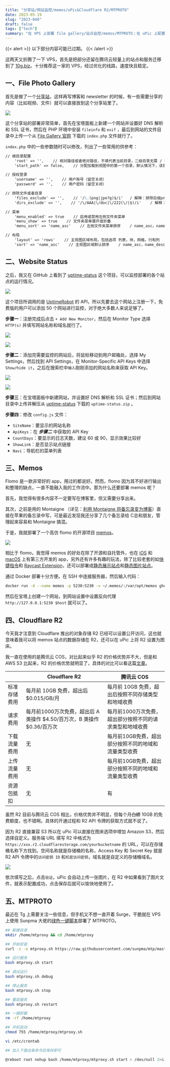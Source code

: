 ```yaml
---
title: "分享站/网站监控/memos/uPic&Cloudflare R2/MTPROTO"
date: 2023-05-19
slug: "2023-040"
draft: false
tags: ["tech"]
summary: "在 VPS 上部署 file gallery/站点监控/memos/MTPROTO；在 uPic 上配置 Cloudflare R2。"
---
```


{{< alert >}}
以下部分内容可能已过期。
{{< /alert >}}

这两天又折腾了一下 VPS，首先是把部分还留在腾讯云轻量上的站点和服务迁移到了 [10g.biz](https://10g.biz/index.php)。十分推荐这一家的 VPS，经过优化的线路，速度快且稳定。

## 一、File Photo Gallery

首先是做了一个[分享站](https://file.justgoidea.eu.org)，这样再写博客和 newsletter 的时候，有一些需要分享的内容（比如视频、文件）就可以直接放到这个分享站里了。

![](https://cos.justgoidea.com/justgoidea/uPic/2023/06/04/rtB5hS.png)

这个分享站的部署非常简单，首先在宝塔面板上新建一个网站并设置好 DNS 解析和 SSL 证书，然后在 PHP 环境中安装 `fileinfo` 和 `exif` ，最后到网站的文件目录中上传一个从 [File Gallery 官网](https://www.files.gallery/) 下载的 `index.php` 文件就行了。

`index.php` 中的一些参数随时可以修改，列出了一些常用的供参考：

```markdown
// 根目录配置
    'root' => '',    // 相对路径或者绝对路径，不填代表当前目录，二级目录无需 / 符号
    'start_path' => false,    // 分配加载到视图中的第一个目录，默认情况下，该目录与root目录相同

// 授权登录
    'username' => '',    // 用户账号（留空关闭）
    'password' => '',    // 用户密码（留空关闭）

// 排除文件或者目录
    'files_exclude' => '',    // '/\.(png|jpe?g)$/i'   / 解释：排除后缀png.jpeg.jpg
    'dirs_exclude' => '',    // '/\/AAA|\/doc|\/222(\/|$)/i'    / 解释：排除目录AAA.doc.222

// 菜单
    'menu_enabled' => true    // 启用或禁用左侧文件夹菜单
    'menu_show' => true    // 文件夹菜单展开或折叠
    'menu_sort' => 'name_asc'    // 左侧文件夹菜单排序    / name_asc，name_desc，date_asc，date_desc

// 布局
    'layout' => 'rows'    // 主视图区域布局，包括选项 列表，块，网格，行和列
    'sort' => 'name_asc'    // 主视图区域默认排序    / name_asc，name_desc，date_asc，date_desc
```

## 二、Website Status

之后，我又在 GitHub 上看到了 [uptime-status](https://github.com/yb/uptime-status) 这个项目，可以监控部署的各个站点的运行情况。

![](https://cos.justgoidea.com/justgoidea/uPic/2023/06/04/szGJtZ.png)

这个项目所调用的是 [UptimeRobot](https://uptimerobot.com/) 的 API，所以先要去这个网站上注册一下，免费版的用户可以添加 50 个网站进行监控，对于绝大多数人来说足够了。

**步骤一**：注册完成后点击 `+ Add New Monitor`，然后在 Monitor Type 选择 `HTTP(s)` 并填写网站名称和域名就行了。

![](https://cos.justgoidea.com/justgoidea/uPic/2023/06/04/ZQViav.png)

![](https://cos.justgoidea.com/justgoidea/uPic/2023/06/04/h2etaM.png)

**步骤二**：添加完需要监控的网站后，将鼠标移动到用户邮箱处，选择 My Settings，然后找到 API Settings，在 Monitor-Specific API Keys 中选择 `Show/hide it`，之后在搜索栏中`输入`刚刚添加的网站名称来获取 API Key。

![](https://cos.justgoidea.com/justgoidea/uPic/2023/06/04/0IGa0g.png)

![](https://cos.justgoidea.com/justgoidea/uPic/2023/06/04/oAcYBV.png)

**步骤三**：在宝塔面板中新建网站，并设置好 DNS 解析和 SSL 证书；然后到网站目录中上传并解压从 [uptime-status](https://github.com/yb/uptime-status) 下载的 `uptime-status.zip` 。

**步骤四**：修改 `config.js` 文件：

- `SiteName`：要显示的网站名称
- `ApiKeys`：在 ***步骤二*** 中获取的 API Key
- `CountDays`：要显示的日志天数，建议 60 或 90，显示效果比较好
- `ShowLink`：是否显示站点链接
- `Navi`：导航栏的菜单列表

## 三、Memos

Flomo 是一款非常好的 app，用过的都说好。然而，flomo 因为其不好进行输出和整理的缺点，一直不能融入我的工作流中。那为什么还要部署 memos 呢？

首先，我觉得有很多内容不一定要写在博客里，但又需要分享出来。

其次，之前是用的 Montaigne （详见：[利用 Montaigne 将备忘录变为博客](https://justgoidea.com/posts/2022-021)）直接在苹果的备忘录中写，可是最近发现我还分享了几个备忘录给 C总和朋友，管理起来容易和 Montaigne 搞混。

于是，我就部署了一个高仿 flomo 的开源项目 [memos](https://github.com/usememos/memos)。

![](https://cos.justgoidea.com/justgoidea/uPic/2023/06/04/6Xrlft.png)

相比于 flomo，我觉得 memos 的好处在除了开源和自托管外，也在 [iOS](https://memos.moe/) 和 [macOS](https://github.com/xudaolong/memos-desktop) 上有第三方开发的 app，另外还有许多有趣的玩法，除了比较老套的如[快捷指令](https://sharecuts.cn/shortcut/12640)和 [Raycast Extension](https://www.raycast.com/JakeYu/memos)，还可以部署成[静态展示站点](https://github.com/eallion/memos.top)和[静态图片站点](https://github.com/BarryYangi/MemosGallery)。

通过 Docker 部署十分方便。在 SSH 中连接服务器，然后输入代码：

```bash
docker run -d --name memos -p 5230:5230 -v ~/.memos/:/var/opt/memos ghcr.io/usememos/memos:latest
```

然后在宝塔上创建一个网站，到网站设置中设置反向代理 `http://127.0.0.1:5230 $host` 就可以了。

## 四、Cloudflare R2

今天我才注意到 Cloudflare 推出的对象存储 R2 已经可以设置公开访问，这也就意味着我可以将 memos 站点的数据存储在 R2，还可以在 uPic 上将 R2 设置为图床。

我一直在使用的是腾讯云 COS，对比起来似乎 R2 的价格优势并不大，但是和 AWS S3 比起来，R2 的价格优势就明显了，具体的对比可以看这篇[文章](https://www.vantage.sh/blog/cloudflare-r2-aws-s3-comparison)。

|  | Cloudflare R2 | 腾讯云 COS |
| --- | --- | --- |
| 标准存储费用 | 每月前 10GB 免费，超出后 $0.015/GB/月 | 每月前 10GB 免费，超出后按照不同存储类型和地域收费 |
| 请求费用 | 每月前1000万次免费，超出后 A 类操作 $4.50/百万次，B 类操作 $0.36/百万次 | 每月前1000万次免费，超出部分按照不同的请求类型和地域收费 |
| 下载流量费用 | 无 | 每月前10GB免费，超出部分按照不同的地域和流量类型收费 |
| 上传流量费用 | 无 | 每月前10GB免费，超出部分按照不同的地域和流量类型收费 |
| 资源包抵扣 | 无 | 有 |

虽然 R2 目前与腾讯云 COS 相比，价格优势并不明显，但每个月~~白嫖~~ 10GB 的免费额度，也不错啊。具体的开通过程和 R2 API 令牌的获取方式就不说了。

因为 R2 直接兼容 S3 所以在 uPic 可以直接在图床选项中增加 Amazon S3，然后选择自定义。服务端 URL 填写 R2 中格式为 `https://xxx.r2.cloudflarestorage.com/yourbucketname` 的 URL，可以在存储桶名称下方找到。空间名称就是存储桶的名称，Access Key 和 Secret Key 就是 R2 API 令牌中的`访问密钥 ID` 和`机密访问密钥`，域名就是自定义的存储桶域名。

![](https://cos.justgoidea.com/justgoidea/uPic/2023/06/04/rG2keC.png)

依次填写之后，点击`验证`，uPic 会自动上传一张图片，在 R2 中如果看到了图片文件，就表示配置成功，点击保存后就可以愉快地使用了。

## 五、MTPROTO

最近在 Tg 上需要关注一些信息，但手机又不想一直开着 Surge，干脆就在 VPS 上使用 Sunpma 大佬的[绿色一键脚本](https://github.com/sunpma/mtp)部署了 MTPROTO。

```bash
## 新建目录
mkdir /home/mtproxy && cd /home/mtproxy

## 开始安装
curl -s -o mtproxy.sh https://raw.githubusercontent.com/sunpma/mtp/master/mtproxy.sh && chmod +x mtproxy.sh && bash mtproxy.sh
```

```bash
## 运行服务
bash mtproxy.sh start

## 调试运行
bash mtproxy.sh debug

## 停止服务
bash mtproxy.sh stop

## 重启服务
bash mtproxy.sh restart

## 一键卸载
rm -rf /home/mtproxy
```

```bash
## 开机启动
chmod 755 /home/mtproxy/mtproxy.sh

vi /etc/crontab

## 加入下面这条命令后保存即可

@reboot root nohup bash /home/mtproxy/mtproxy.sh start > /dev/null 2>&1 &
```
